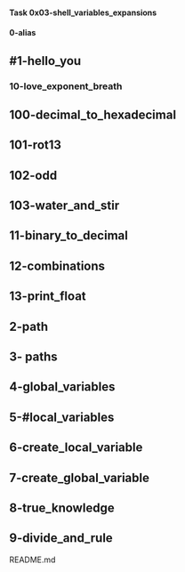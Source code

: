 #### Task 0x03-shell_variables_expansions

#### 0-alias            

## #1-hello_you

### 10-love_exponent_breath

## 100-decimal_to_hexadecimal

## 101-rot13

## 102-odd


## 103-water_and_stir

## 11-binary_to_decimal

## 12-combinations

## 13-print_float

## 2-path

## 3- paths

## 4-global_variables

## 5-#local_variables

## 6-create_local_variable

## 7-create_global_variable

## 8-true_knowledge

## 9-divide_and_rule
README.md
